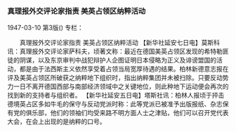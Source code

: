 ### 真理报外交评论家指责  美英占领区纳粹活动

1947-03-10
第3版()
专栏：

　　真理报外交评论家指责
    美英占领区纳粹活动
    【新华社延安七日电】莫斯科讯：真理报外交评论家萨科夫，顷著文称：最近在德国美英占领区发现的希特勒匪徒的阴谋，以及东京审判中战犯辩护人企图证明日本侵略为正义及诽谤盟国的活动，都是由于法西斯主义依然享受着占领当局宽厚待遇的结果。柏林新德意志报在评及美英占领区所破获之纳粹地下组织时，指出纳粹集团并未被扫除。只要反动势力一日不离开德国西部与南部经济领域中之关键地位，则此种地下运动便会再次的找到新的支持者与组织者。
    【新华社延安五日电】塔斯社讯：柏林人报顷于抨击德境英占区多如牛毛的保守与反动党派时称：此等党派已被准予出版报纸、杂志保有党的俱乐部，他们的领袖们均受来路不明方面人士之津贴，他们可以召开党代表大会，在会上出现的是纳粹的口号。
